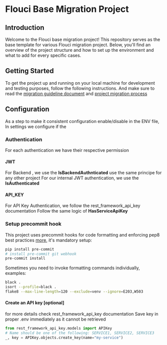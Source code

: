 # Flouci Base Migration Project

## Introduction
Welcome to the Flouci base migration project! This repository serves as the base template for various Flouci migration project.
Below, you'll find an overview of the project structure and how to set up the environment and what to add for every specific cases.


## Getting Started
To get the project up and running on your local machine for development and testing purposes, follow the following instructions.
And make sure to read the [migration guideline document](https://docs.google.com/document/d/1K5aq2MGh-S3DpgHduIY1gxI80KDuKvkTBBQSNFfhTns/edit#heading=h.ut7p67dzk6v0) and [project migration process](https://docs.google.com/document/d/1gr_2aI3jdRMnHRQI2405465-g4PZVRTkQ5J5pyG1MXE/edit#heading=h.m0wnyjd36j85)

## Configuration
As a step to make it consistent configuration enable/disable in the ENV file,
In settings we configure if the

### Authentication
For each authentication we have their respective permission

#### JWT
For Backend , we use the **IsBackendAuthnticated** use the same principe for any other project
For our internal JWT authentication, we use the **IsAuthenticated**

#### API_KEY
For API Key Authentication, we follow the rest_framework_api_key documentation
Follow the same logic of **HasServiceApiKey**


### Setup precommit hook
This project uses precommit hooks for code formatting and enforcing pep8 best practices [more](https://pre-commit.com), it's mandatory setup:
```sh
pip install pre-commit
# install pre-commit git webhook
pre-commit install
```
Sometimes you need to invoke formatting commands individually, examples:
```sh
black .
isort --profile=black .
flake8 --max-line-length=120 --exclude=venv --ignore=E203,W503
```

#### Create an API key  [optional]

for more details check rest_framework_api_key documentation
Save key in proper .env immediately as it cannot be retrieved

```python
from rest_framework_api_key.models import APIKey
# Name should be one of the following: SERVICE1, SERVICE2, SERVICE3
_, key = APIKey.objects.create_key(name="my-service")
```
